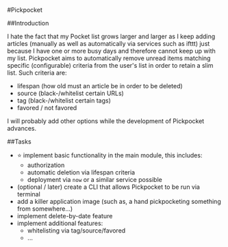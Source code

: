 #Pickpocket

##Introduction

I hate the fact that my Pocket list grows larger and larger as I keep adding articles (manually as well as automatically via services such as ifttt) just because I have one or more busy days and therefore cannot keep up with my list. Pickpocket aims to automatically remove unread items matching specific (configurable) criteria from the user's list in order to retain a slim list. Such criteria are:

 * lifespan (how old must an article be in order to be deleted)
 * source (black-/whitelist certain URLs)
 * tag (black-/whitelist certain tags) 
 * favored / not favored

I will probably add other options while the development of Pickpocket advances.


##Tasks

 * :star: implement basic functionality in the main module, this includes:
   * authorization
   * automatic deletion via lifespan criteria
   * deployment via `now` or a similar service possible
 * (optional / later) create a CLI that allows Pickpocket to be run via terminal
 * add a killer application image (such as, a hand pickpocketing something from somewhere...)
 * implement delete-by-date feature
 * implement additional features:
    * whitelisting via tag/source/favored
    * ...
